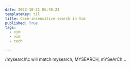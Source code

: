 ```yaml
---
date: 2022-10-21 06:40:21
templateKey: til
title: Case-insensitive search in Vim
published: True
tags:
  - vim
  - vim
  - tech

---
```


/mysearch\c will match mysearch, MYSEARCH, mYSeArCh... 
